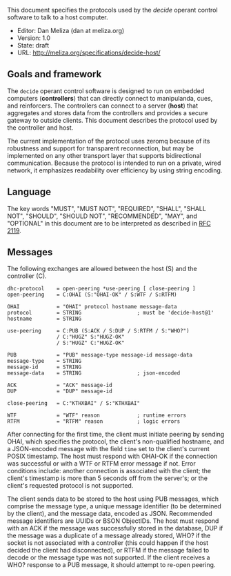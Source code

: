 
This document specifies the protocols used by the *decide* operant control
software to talk to a host computer.

-   Editor: Dan Meliza (dan at meliza.org)
-   Version: 1.0
-   State:  draft
-   URL: <http://meliza.org/specifications/decide-host/>

## Goals and framework

The `decide` operant control software is designed to run on embedded computers (**controllers**) that can directly connect to manipulanda, cues, and reinforcers. The controllers can connect to a server (**host**) that aggregates and stores data from the controllers and provides a secure gateway to outside clients. This document describes the protocol used by the controller and host.

The current implementation of the protocol uses zeromq because of its robustness and support for transparent reconnection, but may be implemented on any other transport layer that supports bidirectional communication. Because the protocol is intended to run on a private, wired network, it emphasizes readability over efficiency by using string encoding.

## Language

The key words "MUST", "MUST NOT", "REQUIRED", "SHALL", "SHALL NOT", "SHOULD",
"SHOULD NOT", "RECOMMENDED", "MAY", and "OPTIONAL" in this document are to be
interpreted as described in [RFC 2119](http://tools.ietf.org/html/rfc2119).

## Messages

The following exchanges are allowed between the host (S) and the controller (C).

```abnf
dhc-protocol    = open-peering *use-peering [ close-peering ]
open-peering    = C:OHAI (S:"OHAI-OK" / S:WTF / S:RTFM)

OHAI            = "OHAI" protocol hostname message-data
protocol        = STRING                  ; must be 'decide-host@1'
hostname        = STRING

use-peering     = C:PUB (S:ACK / S:DUP / S:RTFM / S:"WHO?")
                / C:"HUGZ" S:"HUGZ-OK"
                / S:"HUGZ" C:"HUGZ-OK"

PUB             = "PUB" message-type message-id message-data
message-type    = STRING
message-id      = STRING
message-data    = STRING                  ; json-encoded

ACK             = "ACK" message-id
DUP             = "DUP" message-id

close-peering   = C:"KTHXBAI" / S:"KTHXBAI"

WTF             = "WTF" reason            ; runtime errors
RTFM            = "RTFM" reason           ; logic errors
```

After connecting for the first time, the client must initiate peering by sending OHAI, which specifies the protocol, the client's non-qualified hostname, and a JSON-encoded message with the field `time` set to the client's current POSIX timestamp. The host must respond with OHAI-OK if the connection was successful or with a WTF or RTFM error message if not. Error conditions include: another connection is associated with the client; the client's timestamp is more than 5 seconds off from the server's; or the client's requested protocol is not supported.

The client sends data to be stored to the host using PUB messages, which comprise the message type, a unique message identifier (to be determined by the client), and the message data, encoded as JSON. Recommended message identifiers are UUIDs or BSON ObjectIDs. The host must respond with an ACK if the message was successfully stored in the database, DUP if the message was a duplicate of a message already stored, WHO? if the socket is not associated with a controller (this could happen if the host decided the client had disconnected), or RTFM if the message failed to decode or the message type was not supported. If the client receives a WHO? response to a PUB message, it should attempt to re-open peering.
